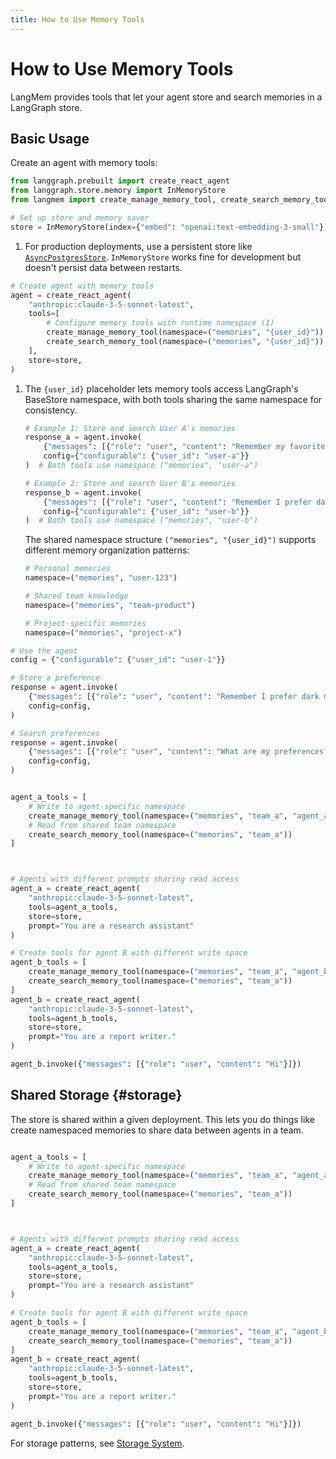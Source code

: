 ```yaml
---
title: How to Use Memory Tools
---
```


# How to Use Memory Tools

LangMem provides tools that let your agent store and search memories in a LangGraph store.


## Basic Usage

Create an agent with memory tools:

```python
from langgraph.prebuilt import create_react_agent
from langgraph.store.memory import InMemoryStore
from langmem import create_manage_memory_tool, create_search_memory_tool

# Set up store and memory saver
store = InMemoryStore(index={"embed": "openai:text-embedding-3-small"}) # (1)
```

1. For production deployments, use a persistent store like [`AsyncPostgresStore`](https://langchain-ai.github.io/langgraph/reference/store/#langgraph.store.postgres.AsyncPostgresStore). `InMemoryStore` works fine for development but doesn't persist data between restarts.

```python
# Create agent with memory tools
agent = create_react_agent(
    "anthropic:claude-3-5-sonnet-latest",
    tools=[
        # Configure memory tools with runtime namespace (1)
        create_manage_memory_tool(namespace=("memories", "{user_id}")),
        create_search_memory_tool(namespace=("memories", "{user_id}")),
    ],
    store=store,
)
```

1.  The `{user_id}` placeholder lets memory tools access LangGraph's BaseStore namespace, with both tools sharing the same namespace for consistency.

    ```python
    # Example 1: Store and search User A's memories
    response_a = agent.invoke(
        {"messages": [{"role": "user", "content": "Remember my favorite color is blue"}]},
        config={"configurable": {"user_id": "user-a"}}
    )  # Both tools use namespace ("memories", "user-a")
    
    # Example 2: Store and search User B's memories
    response_b = agent.invoke(
        {"messages": [{"role": "user", "content": "Remember I prefer dark mode"}]},
        config={"configurable": {"user_id": "user-b"}}
    )  # Both tools use namespace ("memories", "user-b")
    ```
    
    The shared namespace structure `("memories", "{user_id}")` supports different memory organization patterns:
    
    ```python
    # Personal memories
    namespace=("memories", "user-123")
    
    # Shared team knowledge
    namespace=("memories", "team-product")
    
    # Project-specific memories
    namespace=("memories", "project-x")
    ```
```python
# Use the agent
config = {"configurable": {"user_id": "user-1"}}

# Store a preference
response = agent.invoke(
    {"messages": [{"role": "user", "content": "Remember I prefer dark mode"}]},
    config=config,
)

# Search preferences
response = agent.invoke(
    {"messages": [{"role": "user", "content": "What are my preferences?"}]},
    config=config,
)


agent_a_tools = [
    # Write to agent-specific namespace
    create_manage_memory_tool(namespace=("memories", "team_a", "agent_a")),
    # Read from shared team namespace
    create_search_memory_tool(namespace=("memories", "team_a"))
]



# Agents with different prompts sharing read access
agent_a = create_react_agent(
    "anthropic:claude-3-5-sonnet-latest",
    tools=agent_a_tools,
    store=store,
    prompt="You are a research assistant"
)

# Create tools for agent B with different write space
agent_b_tools = [
    create_manage_memory_tool(namespace=("memories", "team_a", "agent_b")),
    create_search_memory_tool(namespace=("memories", "team_a"))
]
agent_b = create_react_agent(
    "anthropic:claude-3-5-sonnet-latest",
    tools=agent_b_tools,
    store=store,
    prompt="You are a report writer."
)

agent_b.invoke({"messages": [{"role": "user", "content": "Hi"}]})
```


## Shared Storage {#storage}

The store is shared within a given deployment. This lets you do things like create namespaced memories to share data between agents in a team.

```python

agent_a_tools = [
    # Write to agent-specific namespace
    create_manage_memory_tool(namespace=("memories", "team_a", "agent_a")),
    # Read from shared team namespace
    create_search_memory_tool(namespace=("memories", "team_a"))
]



# Agents with different prompts sharing read access
agent_a = create_react_agent(
    "anthropic:claude-3-5-sonnet-latest",
    tools=agent_a_tools,
    store=store,
    prompt="You are a research assistant"
)

# Create tools for agent B with different write space
agent_b_tools = [
    create_manage_memory_tool(namespace=("memories", "team_a", "agent_b")),
    create_search_memory_tool(namespace=("memories", "team_a"))
]
agent_b = create_react_agent(
    "anthropic:claude-3-5-sonnet-latest",
    tools=agent_b_tools,
    store=store,
    prompt="You are a report writer."
)

agent_b.invoke({"messages": [{"role": "user", "content": "Hi"}]})
```

For storage patterns, see [Storage System](../concepts/conceptual_guide.md#storage-system).
